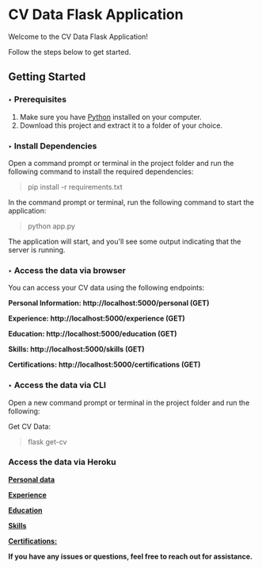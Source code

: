 # CV Data Flask Application

Welcome to the CV Data Flask Application!

Follow the steps below to get started.

## Getting Started

### ‣ Prerequisites

1. Make sure you have [Python](https://www.python.org/downloads/) installed on your computer.
2. Download this project and extract it to a folder of your choice.

### ‣ Install Dependencies

Open a command prompt or terminal in the project folder and run the following command to install the required dependencies:

> pip install -r requirements.txt

In the command prompt or terminal, run the following command to start the application:

> python app.py

The application will start, and you'll see some output indicating that the server is running.


### ‣ Access the data via browser

You can access your CV data using the following endpoints:

**Personal Information: http://localhost:5000/personal (GET)**

**Experience: http://localhost:5000/experience (GET)**

**Education: http://localhost:5000/education (GET)**

**Skills: http://localhost:5000/skills (GET)**

**Certifications: http://localhost:5000/certifications (GET)**


### ‣ Access the data via CLI

Open a new command prompt or terminal in the project folder and run the following:

Get CV Data:

> flask get-cv

### Access the data via Heroku

**[Personal data ](https://flask-cv-app-5c06e202e6d2.herokuapp.com/personal)**

**[Experience ](https://flask-cv-app-5c06e202e6d2.herokuapp.com/experience)**

**[Education ](https://flask-cv-app-5c06e202e6d2.herokuapp.com/education)**

**[Skills ](https://flask-cv-app-5c06e202e6d2.herokuapp.com/skills)**

**[Certifications: ](https://flask-cv-app-5c06e202e6d2.herokuapp.com/certifications)**



**If you have any issues or questions, feel free to reach out for assistance.**

